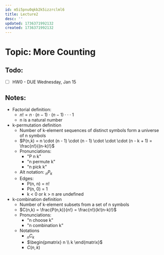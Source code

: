 ```yaml
---
id: m5i5pnu0qkb2k5izzrclml6
title: Lecture2
desc: ''
updated: 1736371992132
created: 1736371992132
---
```

# Topic: More Counting

## Todo:
- [ ] HW0 - DUE Wednesday, Jan 15

## Notes:
- Factorial definition:
    - $n! = n \cdot (n - 1) \cdot (n - 1) \cdot \cdot \cdot 1$ 
    - n is a natural number
- k-permutation definition
    - Number of k-element sequences of distinct symbols form a universe of n symbols
    - $P(n,k) = n \cdot (n - 1) \cdot (n - 1) \cdot \cdot \cdot (n - k + 1) = \frac{n!}{(n-k)!}$
    - Pronunciations:
        - "P n k"
        - "n permute k"
        - "n pick k"
    - Alt notation: ${}_{n}P_{k}$
    - Edges:
        - P(n, n) = n!
        - P(n, 0) = 1
        - k < 0 or k > n are undefined
- k-combination definition
    - Number of k-element subsets from a set of n symbols
    - $C(n,k) = \frac{P(n,k)}{n!} = \frac{n!}{k!(n-k)!}$
    - Pronunciations:
        - "n choose k"
        - "n combination k"
    - Notations
        - ${}_{n}C_{k}$
        - $\begin{pmatrix} n \\ k \end{matrix}$
        - $C(n,k)$
